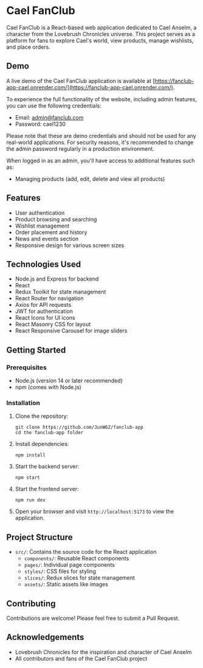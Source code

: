 # Cael FanClub

Cael FanClub is a React-based web application dedicated to Cael Anselm, a character from the Lovebrush Chronicles universe. This project serves as a platform for fans to explore Cael's world, view products, manage wishlists, and place orders.

## Demo

A live demo of the Cael FanClub application is available at [https://fanclub-app-cael.onrender.com/](https://fanclub-app-cael.onrender.com/).

To experience the full functionality of the website, including admin features, you can use the following credentials:

- Email: admin@fanclub.com
- Password: cael1230

Please note that these are demo credentials and should not be used for any real-world applications. For security reasons, it's recommended to change the admin password regularly in a production environment.

When logged in as an admin, you'll have access to additional features such as:

- Managing products (add, edit, delete and view all products)

## Features

- User authentication
- Product browsing and searching
- Wishlist management
- Order placement and history
- News and events section
- Responsive design for various screen sizes

## Technologies Used

- Node.js and Express for backend
- React
- Redux Toolkit for state management
- React Router for navigation
- Axios for API requests
- JWT for authentication
- React Icons for UI icons
- React Masonry CSS for layout
- React Responsive Carousel for image sliders

## Getting Started

### Prerequisites

- Node.js (version 14 or later recommended)
- npm (comes with Node.js)

### Installation

1. Clone the repository:

   ```
   git clone https://github.com/JunW62/fanclub-app
   cd the fanclub-app folder
   ```

2. Install dependencies:

   ```
   npm install
   ```

3. Start the backend server:

   ```
   npm start
   ```

4. Start the frontend server:

   ```
   npm run dev
   ```

5. Open your browser and visit `http://localhost:5173` to view the application.

## Project Structure

- `src/`: Contains the source code for the React application
  - `components/`: Reusable React components
  - `pages/`: Individual page components
  - `styles/`: CSS files for styling
  - `slices/`: Redux slices for state management
  - `assets/`: Static assets like images

## Contributing

Contributions are welcome! Please feel free to submit a Pull Request.

## Acknowledgements

- Lovebrush Chronicles for the inspiration and character of Cael Anselm
- All contributors and fans of the Cael FanClub project
